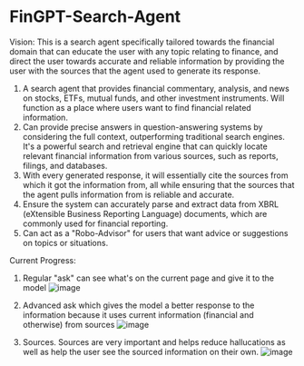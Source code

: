 # FinGPT-Search-Agent

Vision: This is a search agent specifically tailored towards the financial domain that can educate the user with any topic relating to finance, and direct the user towards accurate and reliable information by providing the user with the sources that the agent used to generate its response.

1. A search agent that provides financial commentary, analysis, and news on stocks, ETFs, mutual funds, and other investment instruments. Will function as a place where users want to find financial related information.
2. Can provide precise answers in question-answering systems by considering the full context, outperforming traditional search engines. It's a powerful search and retrieval engine that can quickly locate relevant financial information from various sources, such as reports, filings, and databases.
3. With every generated response, it will essentially cite the sources from which it got the information from, all while ensuring that the sources that the agent pulls information from is reliable and accurate.
4. Ensure the system can accurately parse and extract data from XBRL (eXtensible Business Reporting Language) documents, which are commonly used for financial reporting.
5. Can act as a "Robo-Advisor" for users that want advice or suggestions on topics or situations.

Current Progress: 

1. Regular "ask" can see what's on the current page and give it to the model
  ![image](https://github.com/SoloStarkes/FinGPT-Search-Agent/assets/139386263/acc6a83d-7923-49f9-8621-6920af1099df)

2. Advanced ask which gives the model a better response to the information because it uses current information (financial and otherwise) from sources
   ![image](https://github.com/SoloStarkes/FinGPT-Search-Agent/assets/139386263/ef82f5a1-d927-4500-ae65-532bce03de1f)

3. Sources. Sources are very important and helps reduce hallucations as well as help the user see the sourced information on their own.
   ![image](https://github.com/SoloStarkes/FinGPT-Search-Agent/assets/139386263/d6ed104f-b7d8-403a-8d94-0af0e9341c2e)

